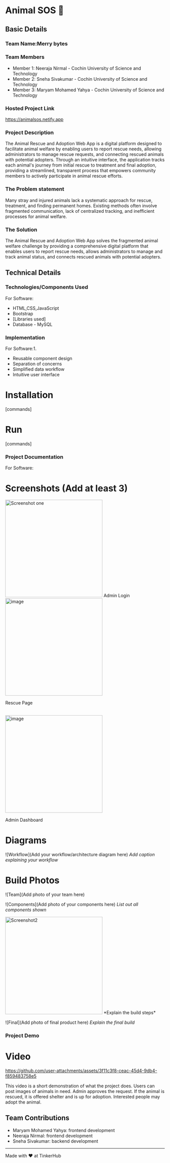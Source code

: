 # Animal SOS 🎯


## Basic Details
### Team Name:Merry bytes


### Team Members
- Member 1: Neeraja Nirmal - Cochin University of Science and Technology
- Member 2: Sneha Sivakumar - Cochin University of Science and Technology
- Member 3: Maryam Mohamed Yahya - Cochin University of Science and Technology

### Hosted Project Link
https://animalsos.netify.app

### Project Description
The Animal Rescue and Adoption Web App is a digital platform designed to facilitate 
animal welfare by enabling users to report rescue needs, allowing administrators to
manage rescue requests, and connecting rescued animals with potential adopters.
Through an intuitive interface, the application tracks each animal's journey from
initial rescue to treatment and final adoption, providing a streamlined, transparent
process that empowers community members to actively participate in animal rescue efforts.



### The Problem statement
Many stray and injured animals lack a systematic approach for rescue, treatment, and
finding permanent homes. Existing methods often involve fragmented communication, lack
of centralized tracking, and inefficient processes for animal welfare.

### The Solution
The Animal Rescue and Adoption Web App solves the fragmented animal welfare challenge
by providing a comprehensive digital platform that enables users to report rescue needs, 
allows administrators to manage and track animal status, and connects rescued animals
with potential adopters.

## Technical Details
### Technologies/Components Used
For Software:
- HTML,CSS,JavaScript
- Bootstrap
- [Libraries used]
- Database - MySQL



### Implementation
For Software:1.
- Reusable component design
- Separation of concerns
- Simplified data workflow
- Intuitive user interface
# Installation
[commands]

# Run
[commands]

### Project Documentation
For Software:

# Screenshots (Add at least 3)
<img width="307" alt="Screenshot one" src="https://github.com/user-attachments/assets/ec6aa331-2545-488b-a03e-5141782f182b" />
Admin Login

<BR>

<img width="307" alt="image" src="https://github.com/user-attachments/assets/481ce1d4-6356-4c74-9c70-dbfddb996eeb" />

Rescue Page

<BR>
<img width="307" alt="image" src="https://github.com/user-attachments/assets/7284768d-e453-46af-940a-3a273278b2e3" />

Admin Dashboard

# Diagrams
![Workflow](Add your workflow/architecture diagram here)
*Add caption explaining your workflow*



# Build Photos
![Team](Add photo of your team here)


![Components](Add photo of your components here)
*List out all components shown*

<img width="307" alt="Screenshot2" src="https://github.com/user-attachments/assets/c7fc1175-9281-4f54-8cd9-282e8deeda16" />
*Explain the build steps*

![Final](Add photo of final product here)
*Explain the final build*

### Project Demo
# Video


https://github.com/user-attachments/assets/3f11c3f8-ceac-45d4-9db4-f859483758e5

This video is a short demonstration of what the project does. Users can post images of animals in need. Admin approves the request. If the animal is rescued, it is offered shelter and is up for adoption. Interested people may adopt the animal.



## Team Contributions
- Maryam Mohamed Yahya: frontend development
- Neeraja Nirmal: frontend development
- Sneha Sivakumar: backend development


---
Made with ❤️ at TinkerHub
